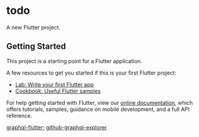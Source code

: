 # todo

A new Flutter project.

## Getting Started

This project is a starting point for a Flutter application.

A few resources to get you started if this is your first Flutter project:

- [Lab: Write your first Flutter app](https://flutter.io/docs/get-started/codelab)
- [Cookbook: Useful Flutter samples](https://flutter.io/docs/cookbook)

For help getting started with Flutter, view our 
[online documentation](https://flutter.io/docs), which offers tutorials, 
samples, guidance on mobile development, and a full API reference.

[graphql-flutter](https://github.com/jweboy/graphql-flutter/blob/master/example/lib/graphql_operation/queries/readRepositories.dart);
[github-graphql-explorer](https://developer.github.com/v4/explorer/)
